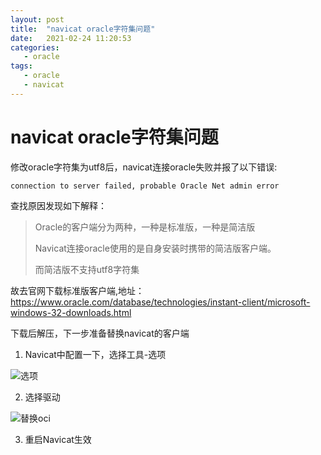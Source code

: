 ```yaml
---
layout: post
title:  "navicat oracle字符集问题"
date:   2021-02-24 11:20:53
categories: 
   - oracle
tags:
   - oracle
   - navicat
---
```


# navicat oracle字符集问题

修改oracle字符集为utf8后，navicat连接oracle失败并报了以下错误:

```
connection to server failed, probable Oracle Net admin error
```

查找原因发现如下解释：

> Oracle的客户端分为两种，一种是标准版，一种是简洁版
> 
> Navicat连接oracle使用的是自身安装时携带的简洁版客户端。
>
> 而简洁版不支持utf8字符集


故去官网下载标准版客户端,地址：https://www.oracle.com/database/technologies/instant-client/microsoft-windows-32-downloads.html

下载后解压，下一步准备替换navicat的客户端

1. Navicat中配置一下，选择工具-选项

![选项][01]

2. 选择驱动

![替换oci][02]

3. 重启Navicat生效

[01]: app/static/images/oracle/oracle.png
[02]: app/static/images/oracle/oracle1.png